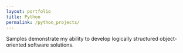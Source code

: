 ```yaml
---
layout: portfolio
title: Python
permalink: /python_projects/
---
```


Samples demonstrate my ability to develop logically structured object-oriented software solutions.
